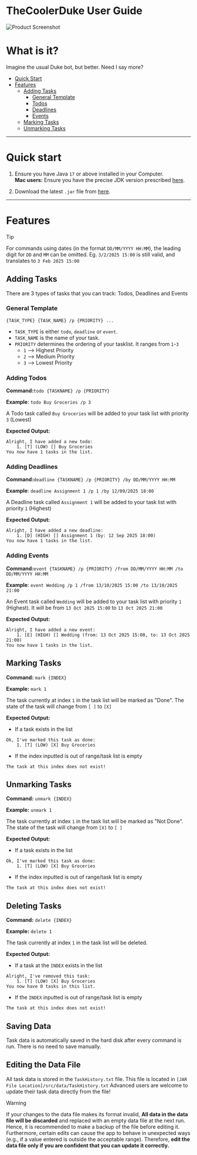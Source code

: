 # TheCoolerDuke User Guide

![Product Screenshot](./Ui.png)

# What is it?
Imagine the usual Duke bot, but better. Need I say more?

- [Quick Start]()
- [Features](#features)
  - [Adding Tasks](#adding-tasks)
    - [General Template](#general-template)
    - [Todos](#adding-todos)
    - [Deadlines](#adding-deadlines)
    - [Events](#adding-events)
  - [Marking Tasks](#marking-tasks)
  - [Unmarking Tasks](#unmarking-tasks)
---
# Quick start

1. Ensure you have Java `17` or above installed in your Computer.<br>
   **Mac users:** Ensure you have the precise JDK version prescribed [here](https://se-education.org/guides/tutorials/javaInstallationMac.html).

2. Download the latest `.jar` file from [here](https://github.com/se-edu/addressbook-level3/releases).
---

# Features

> [!TIP]
> For commands using dates (in the format `DD/MM/YYYY HH:MM`), the leading digit for `DD` and `MM` can be omitted.
> Eg. `3/2/2025 15:00` is still valid, and translates to `3 Feb 2025 15:00`

## Adding Tasks
There are 3 types of tasks that you can track: Todos, Deadlines and Events

### General Template
`{TASK_TYPE} {TASK_NAME} /p {PRIORITY} ...`
- `TASK_TYPE` is either `todo`, `deadline` or `event`.
- `TASK_NAME` is the name of your task.
- `PRIORITY` determines the ordering of your tasklist. It ranges from `1`-`3`
  - `1` --> Highest Priority
  - `2` --> Medium Priority
  - `3` --> Lowest Priority

### Adding Todos
**Command:**`todo {TASKNAME} /p {PRIORITY}`

**Example**: `todo Buy Groceries /p 3`

A Todo task called `Buy Groceries` will be added to your task list with priority `3` (Lowest)

**Expected Output:**
```
Alright, I have added a new todo:
    1. [T] (LOW) [] Buy Groceries
You now have 1 tasks in the list.
```
### Adding Deadlines
**Command:**`deadline {TASKNAME} /p {PRIORITY} /by DD/MM/YYYY HH:MM`

**Example**: `deadline Assignment 1 /p 1 /by 12/09/2025 18:00`

A Deadline task called `Assignment 1` will be added to your task list with priority `1` (Highest)

**Expected Output:**
```
Alright, I have added a new deadline:
    1. [D] (HIGH) [] Assignment 1 (by: 12 Sep 2025 18:00)
You now have 1 tasks in the list.
```

### Adding Events
**Command:**`event {TASKNAME} /p {PRIORITY} /from DD/MM/YYYY HH:MM /to DD/MM/YYYY HH:MM`

**Example**: `event Wedding /p 1 /from 13/10/2025 15:00 /to 13/10/2025 21:00`

An Event task called `Wedding` will be added to your task list with priority `1` (Highest). 
It will be from `13 Oct 2025 15:00` to `13 Oct 2025 21:00`

**Expected Output:**
```
Alright, I have added a new event:
    1. [E] (HIGH) [] Wedding (from: 13 Oct 2025 15:00, to: 13 Oct 2025 21:00)
You now have 1 tasks in the list.
```

## Marking Tasks
**Command:** `mark {INDEX}`

**Example:** `mark 1`

The task currently at index `1` in the task list will be marked as "Done". 
The state of the task will change from `[ ]` to `[X]` 

**Expected Output:**
- If a task exists in the list
```
Ok, I've marked this task as done:
    1. [T] (LOW) [X] Buy Groceries
```
- If the index inputted is out of range/task list is empty
```
The task at this index does not exist!
```

## Unmarking Tasks
**Command:** `unmark {INDEX}`

**Example:** `unmark 1`

The task currently at index `1` in the task list will be marked as "Not Done".
The state of the task will change from `[X]` to `[ ]`

**Expected Output:**
- If a task exists in the list
```
Ok, I've marked this task as done:
    1. [T] (LOW) [X] Buy Groceries
```
- If the index inputted is out of range/task list is empty
```
The task at this index does not exist!
```

## Deleting Tasks
**Command:** `delete {INDEX}`

**Example:** `delete 1`

The task currently at index `1` in the task list will be deleted.

**Expected Output:**
- If a task at the `INDEX` exists in the list
```
Alright, I've removed this task:
    1. [T] (LOW) [X] Buy Groceries
You now have 0 tasks in this list.
```
- If the `INDEX` inputted is out of range/task list is empty
```
The task at this index does not exist!
```

## Saving Data
Task data is automatically saved in the hard disk after every command is run. There is no need to save manually.

## Editing the Data File
All task data is stored in the `TaskHistory.txt` file.
This file is located in `[JAR  File Location]/src/data/TaskHistory.txt`
Advanced users are welcome to update their task data directly from the file!

> [!WARNING] 
> If your changes to the data file makes its format invalid,  **All data in the data file will be discarded** and replaced
> with an empty data file at the next run. Hence, it is recommended to make a backup of the file before editing it.
Furthermore, certain edits can cause the app to behave in unexpected ways 
> (e.g., if a value entered is outside the acceptable range). 
> Therefore, **edit the data file only if you are confident that you can update it correctly.**